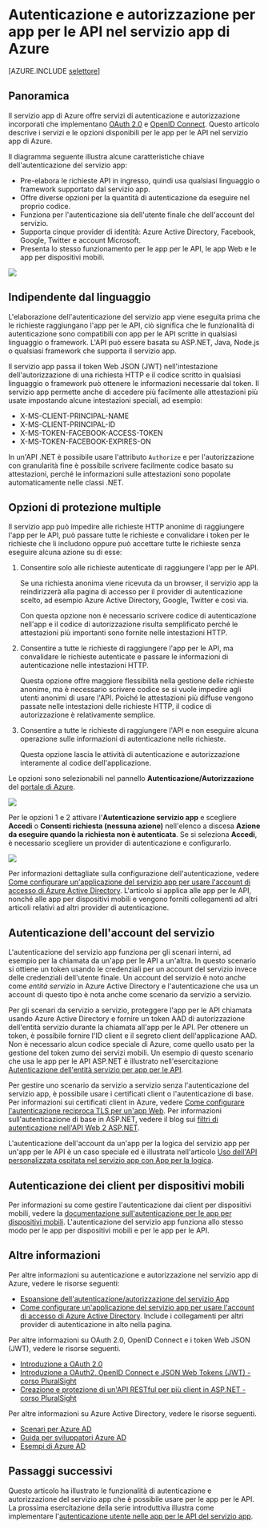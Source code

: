 <properties
	pageTitle="Autenticazione e autorizzazione per app per le API nel servizio app di Azure | Microsoft Azure"
	description="Informazioni sui servizi di autenticazione e autorizzazione forniti dal servizio app di Azure per app per le API."
	services="app-service\api"
	documentationCenter=".net"
	authors="tdykstra"
	manager="wpickett"
	editor=""/>

<tags
	ms.service="app-service-api"
	ms.workload="na"
	ms.tgt_pltfrm="na"
	ms.devlang="na"
	ms.topic="get-started-article"
	ms.date="03/04/2016"
	ms.author="tdykstra"/>

# Autenticazione e autorizzazione per app per le API nel servizio app di Azure

[AZURE.INCLUDE [selettore](../../includes/app-service-api-auth-selector.md)]

## Panoramica 

Il servizio app di Azure offre servizi di autenticazione e autorizzazione incorporati che implementano [OAuth 2.0](#oauth) e [OpenID Connect](#oauth). Questo articolo descrive i servizi e le opzioni disponibili per le app per le API nel servizio app di Azure.

Il diagramma seguente illustra alcune caratteristiche chiave dell'autenticazione del servizio app:

* Pre-elabora le richieste API in ingresso, quindi usa qualsiasi linguaggio o framework supportato dal servizio app.
* Offre diverse opzioni per la quantità di autenticazione da eseguire nel proprio codice.
* Funziona per l'autenticazione sia dell'utente finale che dell'account del servizio. 
* Supporta cinque provider di identità: Azure Active Directory, Facebook, Google, Twitter e account Microsoft.
* Presenta lo stesso funzionamento per le app per le API, le app Web e le app per dispositivi mobili.

![](./media/app-service-api-authentication/api-apps-overview.png)

## Indipendente dal linguaggio

L'elaborazione dell'autenticazione del servizio app viene eseguita prima che le richieste raggiungano l'app per le API, ciò significa che le funzionalità di autenticazione sono compatibili con app per le API scritte in qualsiasi linguaggio o framework. L'API può essere basata su ASP.NET, Java, Node.js o qualsiasi framework che supporta il servizio app.

Il servizio app passa il token Web JSON (JWT) nell'intestazione dell'autorizzazione di una richiesta HTTP e il codice scritto in qualsiasi linguaggio o framework può ottenere le informazioni necessarie dal token. Il servizio app permette anche di accedere più facilmente alle attestazioni più usate impostando alcune intestazioni speciali, ad esempio:

* X-MS-CLIENT-PRINCIPAL-NAME
* X-MS-CLIENT-PRINCIPAL-ID
* X-MS-TOKEN-FACEBOOK-ACCESS-TOKEN
* X-MS-TOKEN-FACEBOOK-EXPIRES-ON
 
In un'API .NET è possibile usare l'attributo `Authorize` e per l'autorizzazione con granularità fine è possibile scrivere facilmente codice basato su attestazioni, perché le informazioni sulle attestazioni sono popolate automaticamente nelle classi .NET.

## Opzioni di protezione multiple

Il servizio app può impedire alle richieste HTTP anonime di raggiungere l'app per le API, può passare tutte le richieste e convalidare i token per le richieste che li includono oppure può accettare tutte le richieste senza eseguire alcuna azione su di esse:

1. Consentire solo alle richieste autenticate di raggiungere l'app per le API.

	Se una richiesta anonima viene ricevuta da un browser, il servizio app la reindirizzerà alla pagina di accesso per il provider di autenticazione scelto, ad esempio Azure Active Directory, Google, Twitter e così via.

	Con questa opzione non è necessario scrivere codice di autenticazione nell'app e il codice di autorizzazione risulta semplificato perché le attestazioni più importanti sono fornite nelle intestazioni HTTP.

2. Consentire a tutte le richieste di raggiungere l'app per le API, ma convalidare le richieste autenticate e passare le informazioni di autenticazione nelle intestazioni HTTP.

	Questa opzione offre maggiore flessibilità nella gestione delle richieste anonime, ma è necessario scrivere codice se si vuole impedire agli utenti anonimi di usare l'API. Poiché le attestazioni più diffuse vengono passate nelle intestazioni delle richieste HTTP, il codice di autorizzazione è relativamente semplice.
	
3. Consentire a tutte le richieste di raggiungere l'API e non eseguire alcuna operazione sulle informazioni di autenticazione nelle richieste.

	Questa opzione lascia le attività di autenticazione e autorizzazione interamente al codice dell'applicazione.

Le opzioni sono selezionabili nel pannello **Autenticazione/Autorizzazione** del [portale di Azure](https://portal.azure.com/).

![](./media/app-service-api-authentication/authblade.png)

Per le opzioni 1 e 2 attivare l'**Autenticazione servizio app** e scegliere **Accedi** o **Consenti richiesta (nessuna azione)** nell'elenco a discesa **Azione da eseguire quando la richiesta non è autenticata**. Se si seleziona **Accedi**, è necessario scegliere un provider di autenticazione e configurarlo.

![](./media/app-service-api-authentication/actiontotake.png)

Per informazioni dettagliate sulla configurazione dell'autenticazione, vedere [Come configurare un'applicazione del servizio app per usare l'account di accesso di Azure Active Directory](../app-service-mobile/app-service-mobile-how-to-configure-active-directory-authentication.md). L'articolo si applica alle app per le API, nonché alle app per dispositivi mobili e vengono forniti collegamenti ad altri articoli relativi ad altri provider di autenticazione.
 
## <a id="internal"></a> Autenticazione dell'account del servizio

L'autenticazione del servizio app funziona per gli scenari interni, ad esempio per la chiamata da un'app per le API a un'altra. In questo scenario si ottiene un token usando le credenziali per un account del servizio invece delle credenziali dell'utente finale. Un account del servizio è noto anche come *entità servizio* in Azure Active Directory e l'autenticazione che usa un account di questo tipo è nota anche come scenario da servizio a servizio.

Per gli scenari da servizio a servizio, proteggere l'app per le API chiamata usando Azure Active Directory e fornire un token AAD di autorizzazione dell'entità servizio durante la chiamata all'app per le API. Per ottenere un token, è possibile fornire l'ID client e il segreto client dell'applicazione AAD. Non è necessario alcun codice speciale di Azure, come quello usato per la gestione del token zumo dei servizi mobili. Un esempio di questo scenario che usa le app per le API ASP.NET è illustrato nell'esercitazione [Autenticazione dell'entità servizio per app per le API](app-service-api-dotnet-service-principal-auth.md).

Per gestire uno scenario da servizio a servizio senza l'autenticazione del servizio app, è possibile usare i certificati client o l'autenticazione di base. Per informazioni sui certificati client in Azure, vedere [Come configurare l'autenticazione reciproca TLS per un'app Web](../app-service-web/app-service-web-configure-tls-mutual-auth.md). Per informazioni sull'autenticazione di base in ASP.NET, vedere il blog sui [filtri di autenticazione nell'API Web 2 ASP.NET](http://www.asp.net/web-api/overview/security/authentication-filters).

L'autenticazione dell'account da un'app per la logica del servizio app per un'app per le API è un caso speciale ed è illustrata nell'articolo [Uso dell'API personalizzata ospitata nel servizio app con App per la logica](../app-service-logic/app-service-logic-custom-hosted-api.md).

## Autenticazione dei client per dispositivi mobili

Per informazioni su come gestire l'autenticazione dai client per dispositivi mobili, vedere la [documentazione sull'autenticazione per le app per dispositivi mobili](../app-service-mobile/app-service-mobile-ios-get-started-users.md). L'autenticazione del servizio app funziona allo stesso modo per le app per dispositivi mobili e per le app per le API.
  
## Altre informazioni

Per altre informazioni su autenticazione e autorizzazione nel servizio app di Azure, vedere le risorse seguenti:

* [Espansione dell'autenticazione/autorizzazione del servizio App](/blog/announcing-app-service-authentication-authorization/)
* [Come configurare un'applicazione del servizio app per usare l'account di accesso di Azure Active Directory](../app-service-mobile/app-service-mobile-how-to-configure-active-directory-authentication.md). Include i collegamenti per altri provider di autenticazione in alto nella pagina. 

Per altre informazioni su OAuth 2.0, OpenID Connect e i token Web JSON (JWT), vedere le risorse seguenti.

* [Introduzione a OAuth 2.0](http://shop.oreilly.com/product/0636920021810.do "Introduzione a OAuth 2.0") 
* [Introduzione a OAuth2, OpenID Connect e JSON Web Tokens (JWT) - corso PluralSight](http://www.pluralsight.com/courses/oauth2-json-web-tokens-openid-connect-introduction) 
* [Creazione e protezione di un'API RESTful per più client in ASP.NET - corso PluralSight](http://www.pluralsight.com/courses/building-securing-restful-api-aspdotnet)

Per altre informazioni su Azure Active Directory, vedere le risorse seguenti.

* [Scenari per Azure AD](http://aka.ms/aadscenarios)
* [Guida per sviluppatori Azure AD](http://aka.ms/aaddev)
* [Esempi di Azure AD](http://aka.ms/aadsamples)

## Passaggi successivi

Questo articolo ha illustrato le funzionalità di autenticazione e autorizzazione del servizio app che è possibile usare per le app per le API. La prossima esercitazione della serie introduttiva illustra come implementare l'[autenticazione utente nelle app per le API del servizio app](app-service-api-dotnet-user-principal-auth.md).

<!---HONumber=AcomDC_0309_2016-->